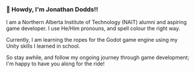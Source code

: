 ### 👋 Howdy, I'm Jonathan Dodds!!
I am a Northern Alberta Institute of Technology (NAIT) alumni and aspiring game developer. <!-- 2024-2025 --> I use He/Him pronouns, and spell colour the right way.

Currently, I am learning the ropes for the Godot game engine using my Unity skills I learned in school.

So stay awhile, and follow my ongoing journey through game development; I'm happy to have you along for the ride!

<!-- This comment stays
**JDoddsNAIT/JDoddsNAIT** is a ✨ _special_ ✨ repository because its `README.md` (this file) appears on your GitHub profile.

Here are some ideas to get you started:

- 🔭 I’m currently working on ...
- 🌱 I’m currently learning ...
- 👯 I’m looking to collaborate on ...
- 🤔 I’m looking for help with ...
- 💬 Ask me about ...
- 📫 How to reach me: ...
- 😄 Pronouns: ...
- ⚡ Fun fact: ...
-->
